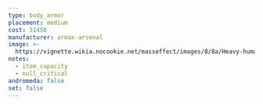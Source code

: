 ```yaml
---
type: body_armor
placement: medium
cost: 31450
manufacturer: armax-arsenal
image: >-
  https://vignette.wikia.nocookie.net/masseffect/images/8/8a/Heavy-human-Predator_H.png/revision/latest/scale-to-width-down/160?cb=20110516205041
notes:
  - item_capacity
  - null_critical
andromeda: false
set: false
---
```

